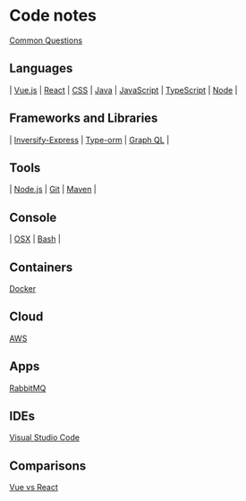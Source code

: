 # Code notes

[Common Questions](common-questions.md)

## Languages
| [Vue.js](/lang/vue/index.md) | [React](/lang/react/readme.md) | [CSS](/lang/css/readme.md) |
[Java](/lang/java/readme.md) | [JavaScript](/lang/javascript/readme.md) | [TypeScript](/lang/typescript/readme.md) | [Node](/lang/node/readme.md) |

## Frameworks and Libraries
| [Inversify-Express](/lang/inversify-express/readme.md) | [Type-orm](/lang/typeorm/readme.md) | [Graph QL](/lang/graphql.md) |

## Tools
| [Node.js](tool/node/readme.md) | [Git](tool/git/readme.md) | [Maven](tool/maven/readme.md) |

## Console
| [OSX](console/osx/readme.md) | [Bash](console/bash/readme.md) |

## Containers
[Docker](containers/docker/readme.md)

## Cloud
[AWS](cloud/aws/readme.md)

## Apps
[RabbitMQ](app/rabbitmq.md)

## IDEs
[Visual Studio Code](ide/vsc.md)

## Comparisons
[Vue vs React](/compare/vue-v-react/readme.md)


